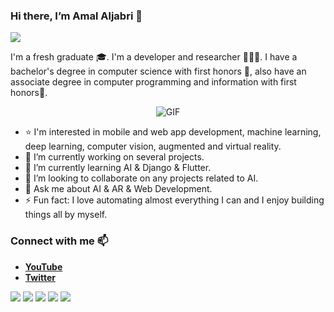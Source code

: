 ### Hi there, I’m Amal Aljabri 👋 
![](https://komarev.com/ghpvc/?username=AmalAljabri&color=ff69b4)

I'm a fresh graduate 🎓. I'm a developer and researcher 👩🏻‍💻. I have a bachelor's degree in computer science with first honors 🏅, also have an associate degree in computer programming and information with first honors🥇.

<p align="center">
<img align="center" alt="GIF" src="https://media.giphy.com/media/L1R1tvI9svkIWwpVYr/giphy.gif" />
</p>


- ⭐️ I'm interested in mobile and web app development, machine learning, deep learning, computer vision, augmented and virtual reality.
- 🔭 I’m currently working on several projects.
- 🌱 I’m currently learning AI & Django & Flutter.
- 👯 I’m looking to collaborate on any projects related to AI.
- 💬 Ask me about AI & AR & Web Development.
- ⚡ Fun fact: I love automating almost everything I can and I enjoy building things all by myself.

### Connect with me 📫 
- **[YouTube](https://www.youtube.com/channel/UCo5YQBPpqqnN8gEDCFSs6rQ/videos?view_as=subscriber)**
- **[Twitter](https://twitter.com/AS_Aljabri)**

 <a href="https://twitter.com/AS_Aljabri"><img class="space" src="https://img.shields.io/badge/twitter-%231DA1F2.svg?&style=for-the-badge&logo=twitter&logoColor=white" /></a>
                <a href="https://www.linkedin.com/in/amal-aljabri"><img class="space" src="https://img.shields.io/badge/linkedin-%230077B5.svg?&style=for-the-badge&logo=linkedin&logoColor=white" /></a>
                <a href="mailto:amal.aljabri17@gmail.com"><img class="space" src="https://img.shields.io/badge/gmail-%23D14836.svg?&style=for-the-badge&logo=gmail&logoColor=white" /></a>
                <a href="https://github.com/AmalAljabri"><img class="space" src="https://img.shields.io/badge/github-%23323131.svg?&style=for-the-badge&logo=github&logoColor=white" /></a>
                <a href="https://www.youtube.com/channel/UCo5YQBPpqqnN8gEDCFSs6rQ/videos"><img class="space" src="https://img.shields.io/badge/youtube-%23ff0000.svg?&style=for-the-badge&logo=youtube&logoColor=white" /></a>
